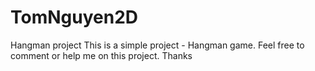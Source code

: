 # TomNguyen2D
Hangman project
This is a simple project - Hangman game. Feel free to comment or help me on this project. Thanks
